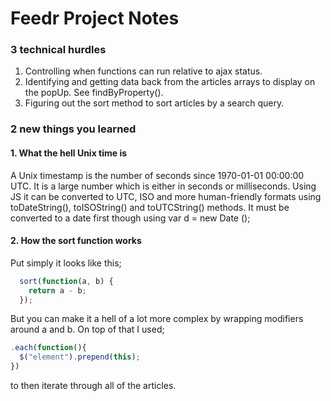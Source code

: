 # Feedr Project Notes

### 3 technical hurdles

1. Controlling when functions can run relative to ajax status.
2. Identifying and getting data back from the articles arrays to display on the popUp. See findByProperty().
3. Figuring out the sort method to sort articles by a search query.   

### 2 new things you learned

#### 1. What the hell Unix time is

A Unix timestamp is the number of seconds since 1970-01-01 00:00:00 UTC. It is a large number which is either in seconds or milliseconds. Using JS it can be converted to UTC, ISO and more human-friendly formats using toDateString(), toISOString() and toUTCString() methods. It must be converted to a date first though using var d = new Date ();

#### 2. How the sort function works

Put simply it looks like this;
```javascript
  sort(function(a, b) {
    return a - b;
  });
```
But you can make it a hell of a lot more complex by wrapping modifiers around a and b.
On top of that I used; 
```javascript
.each(function(){
  $("element").prepend(this);
})
```
to then iterate through all of the articles.
